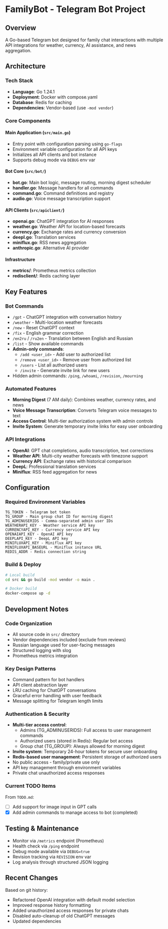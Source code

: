 # FamilyBot - Telegram Bot Project

## Overview
A Go-based Telegram bot designed for family chat interactions with multiple API integrations for weather, currency, AI assistance, and news aggregation.

## Architecture

### Tech Stack
- **Language**: Go 1.24.1
- **Deployment**: Docker with compose.yaml
- **Database**: Redis for caching
- **Dependencies**: Vendor-based (use `-mod vendor`)

### Core Components

#### Main Application (`src/main.go`)
- Entry point with configuration parsing using `go-flags`
- Environment variable configuration for all API keys
- Initializes all API clients and bot instance
- Supports debug mode via `DEBUG` env var

#### Bot Core (`src/bot/`)
- **bot.go**: Main bot logic, message routing, morning digest scheduler
- **handler.go**: Message handlers for all commands
- **command.go**: Command definitions and registry
- **audio.go**: Voice message transcription support

#### API Clients (`src/apiclient/`)
- **openai.go**: ChatGPT integration for AI responses
- **weather.go**: Weather API for location-based forecasts
- **currency.go**: Exchange rates and currency conversion
- **deepl.go**: Translation services
- **miniflux.go**: RSS news aggregation
- **anthropic.go**: Alternative AI provider

#### Infrastructure
- **metrics/**: Prometheus metrics collection
- **redisclient/**: Redis caching layer

## Key Features

### Bot Commands
- `/gpt` - ChatGPT integration with conversation history
- `/weather` - Multi-location weather forecasts
- `/new` - Reset ChatGPT context
- `/fix` - English grammar correction
- `/en2ru` / `/ru2en` - Translation between English and Russian
- `/list` - Show available commands
- **Admin-only commands**:
  - `/add <user_id>` - Add user to authorized list
  - `/remove <user_id>` - Remove user from authorized list
  - `/users` - List all authorized users
  - `/invite` - Generate invite link for new users
- Hidden admin commands: `/ping`, `/whoami`, `/revision`, `/mourning`

### Automated Features
- **Morning Digest** (7 AM daily): Combines weather, currency rates, and news
- **Voice Message Transcription**: Converts Telegram voice messages to text
- **Access Control**: Multi-tier authorization system with admin controls
- **Invite System**: Generate temporary invite links for easy user onboarding

### API Integrations
- **OpenAI**: GPT chat completions, audio transcription, text corrections
- **Weather API**: Multi-city weather forecasts with timezone support
- **Currency API**: Exchange rates with historical comparison
- **DeepL**: Professional translation services
- **Miniflux**: RSS feed aggregation for news

## Configuration

### Required Environment Variables
```
TG_TOKEN - Telegram bot token
TG_GROUP - Main group chat ID for morning digest
TG_ADMINUSERIDS - Comma-separated admin user IDs
WEATHERAPI_KEY - Weather service API key
CURRENCYAPI_KEY - Currency service API key
OPENAIAPI_KEY - OpenAI API key
DEEPLAPI_KEY - DeepL API key
MINIFLUXAPI_KEY - Miniflux API key
MINIFLUXAPI_BASEURL - Miniflux instance URL
REDIS_ADDR - Redis connection string
```

### Build & Deploy
```bash
# Local build
cd src && go build -mod vendor -o main .

# Docker build
docker-compose up -d
```

## Development Notes

### Code Organization
- All source code in `src/` directory
- Vendor dependencies included (exclude from reviews)
- Russian language used for user-facing messages
- Structured logging with slog
- Prometheus metrics integration

### Key Design Patterns
- Command pattern for bot handlers
- API client abstraction layer
- LRU caching for ChatGPT conversations
- Graceful error handling with user feedback
- Message splitting for Telegram length limits

### Authentication & Security
- **Multi-tier access control**:
  - Admins (TG_ADMINUSERIDS): Full access to user management commands
  - Authorized users (stored in Redis): Regular bot access
  - Group chat (TG_GROUP): Always allowed for morning digest
- **Invite system**: Temporary 24-hour tokens for secure user onboarding
- **Redis-based user management**: Persistent storage of authorized users
- No public access - family/private use only
- API key management through environment variables
- Private chat unauthorized access responses

### Current TODO Items
From `TODO.md`:
- [ ] Add support for image input in GPT calls
- [x] Add admin commands to manage access to bot (completed)

## Testing & Maintenance
- Monitor via `/metrics` endpoint (Prometheus)
- Health check via `/ping` endpoint
- Debug mode available via `DEBUG=true`
- Revision tracking via `REVISION` env var
- Log analysis through structured JSON logging

## Recent Changes
Based on git history:
- Refactored OpenAI integration with default model selection
- Improved response history formatting
- Added unauthorized access responses for private chats
- Disabled auto-cleanup of old ChatGPT messages
- Updated dependencies